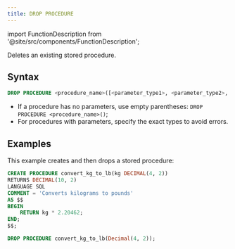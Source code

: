 ```yaml
---
title: DROP PROCEDURE
---
```

import FunctionDescription from '@site/src/components/FunctionDescription';

<FunctionDescription description="Introduced or updated: v1.2.637"/>

Deletes an existing stored procedure.

## Syntax

```sql
DROP PROCEDURE <procedure_name>([<parameter_type1>, <parameter_type2>, ...])
```

- If a procedure has no parameters, use empty parentheses: `DROP PROCEDURE <procedure_name>()`;
- For procedures with parameters, specify the exact types to avoid errors.

## Examples

This example creates and then drops a stored procedure:

```sql
CREATE PROCEDURE convert_kg_to_lb(kg DECIMAL(4, 2)) 
RETURNS DECIMAL(10, 2) 
LANGUAGE SQL 
COMMENT = 'Converts kilograms to pounds'
AS $$
BEGIN
    RETURN kg * 2.20462;
END;
$$;

DROP PROCEDURE convert_kg_to_lb(Decimal(4, 2));
```